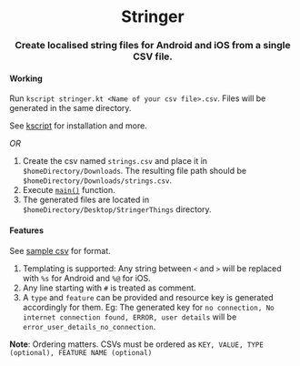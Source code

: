 <h1 align="center">Stringer</h1>
<h3 align="center">Create localised string files for Android and iOS from a single CSV file.</h3>


#### Working
Run `kscript stringer.kt <Name of your csv file>.csv`. Files will be generated in the same directory.

See [kscript](https://github.com/holgerbrandl/kscript) for installation and more.


*OR*

1. Create the csv named `strings.csv` and place it in `$homeDirectory/Downloads`. The resulting file path should be `$homeDirectory/Downloads/strings.csv`.
2. Execute [`main()`](https://github.com/GurpreetSK95/Stringer/blob/master/src/main/kotlin/com/gurpreetsk/Main.kt) function.
3. The generated files are located in `$homeDirectory/Desktop/StringerThings` directory.


#### Features
See [sample csv](https://github.com/GurpreetSK95/Stringer/blob/master/strings.csv) for format.

1. Templating is supported: Any string between `<` and `>` will be replaced with `%s` for Android and `%@` for iOS.
2. Any line starting with `#` is treated as comment.
3. A `type` and `feature` can be provided and resource key is generated accordingly for them. Eg: The generated key for `no connection, No internet connection found, ERROR, user details` will be `error_user_details_no_connection`.

<b>Note</b>: Ordering matters. CSVs must be ordered as `KEY, VALUE, TYPE (optional), FEATURE NAME (optional)`
